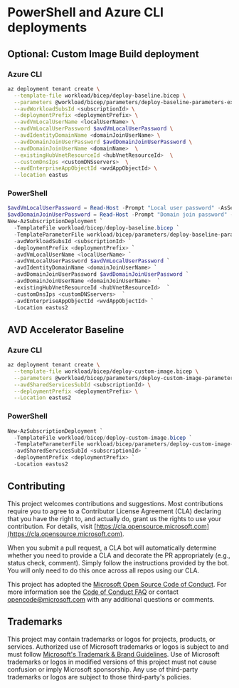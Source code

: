 # PowerShell and Azure CLI deployments

## Optional: Custom Image Build deployment

### Azure CLI

```bash
az deployment tenant create \
  --template-file workload/bicep/deploy-baseline.bicep \
  --parameters @workload/bicep/parameters/deploy-baseline-parameters-example.json \
  --avdWorkloadSubsId <subscriptionId> \
  --deploymentPrefix <deploymentPrefix> \
  --avdVmLocalUserName <localUserName> \
  --avdVmLocalUserPassword $avdVmLocalUserPassword \
  --avdIdentityDomainName <domainJoinUserName> \
  --avdDomainJoinUserPassword $avdDomainJoinUserPassword \
  --avdDomainJoinUserName <domainName>  \
  --existingHubVnetResourceId <hubVnetResourceId>  \
  --customDnsIps <customDNSservers>  \
  --avdEnterpriseAppObjectId <wvdAppObjectId> \
  --location eastus
```

### PowerShell

```powershell
$avdVmLocalUserPassword = Read-Host -Prompt "Local user password" -AsSecureString
$avdDomainJoinUserPassword = Read-Host -Prompt "Domain join password" -AsSecureString
New-AzSubscriptionDeployment `
  -TemplateFile workload/bicep/deploy-baseline.bicep `
  -TemplateParameterFile workload/bicep/parameters/deploy-baseline-parameters-example.json `
  -avdWorkloadSubsId <subscriptionId> `
  -deploymentPrefix <deploymentPrefix> `
  -avdVmLocalUserName <localUserName> `
  -avdVmLocalUserPassword $avdVmLocalUserPassword `
  -avdIdentityDomainName <domainJoinUserName> `
  -avdDomainJoinUserPassword $avdDomainJoinUserPassword `
  -avdDomainJoinUserName <domainJoinUserName>  `
  -existingHubVnetResourceId <hubVnetResourceId>  `
  -customDnsIps <customDNSservers>  `
  -avdEnterpriseAppObjectId <wvdAppObjectId> `
  -Location eastus2
```

## AVD Accelerator Baseline

### Azure CLI

```bash
az deployment tenant create \
  --template-file workload/bicep/deploy-custom-image.bicep \
  --parameters @workload/bicep/parameters/deploy-custom-image-parameters-example.json \
  --avdSharedServicesSubId <subscriptionId> \
  --deploymentPrefix <deploymentPrefix> \
  --Location eastus2
```

### PowerShell

```powershell
New-AzSubscriptionDeployment `
  -TemplateFile workload/bicep/deploy-custom-image.bicep `
  -TemplateParameterFile workload/bicep/parameters/deploy-custom-image-parameters-example.json `
  -avdSharedServicesSubId <subscriptionId> `
  -deploymentPrefix <deploymentPrefix> `
  -Location eastus2
```

## Contributing

This project welcomes contributions and suggestions.  Most contributions require you to agree to a
Contributor License Agreement (CLA) declaring that you have the right to, and actually do, grant us
the rights to use your contribution. For details, visit [https://cla.opensource.microsoft.com](https://cla.opensource.microsoft.com).

When you submit a pull request, a CLA bot will automatically determine whether you need to provide
a CLA and decorate the PR appropriately (e.g., status check, comment). Simply follow the instructions
provided by the bot. You will only need to do this once across all repos using our CLA.

This project has adopted the [Microsoft Open Source Code of Conduct](https://opensource.microsoft.com/codeofconduct/).
For more information see the [Code of Conduct FAQ](https://opensource.microsoft.com/codeofconduct/faq/) or
contact [opencode@microsoft.com](mailto:opencode@microsoft.com) with any additional questions or comments.

## Trademarks

This project may contain trademarks or logos for projects, products, or services. Authorized use of Microsoft
trademarks or logos is subject to and must follow
[Microsoft's Trademark & Brand Guidelines](https://www.microsoft.com/legal/intellectualproperty/trademarks).
Use of Microsoft trademarks or logos in modified versions of this project must not cause confusion or imply Microsoft sponsorship.
Any use of third-party trademarks or logos are subject to those third-party's policies.
